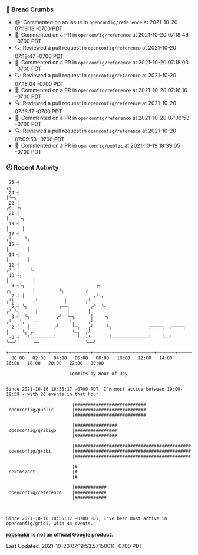 ### 🍞 Bread Crumbs

 * 😃: Commented on an issue in `openconfig/reference` at 2021-10-20 07:19:18 -0700 PDT
 * 💬: Commented on a PR in  `openconfig/reference` at 2021-10-20 07:18:46 -0700 PDT
 * 🔍: Reviewed a pull request in  `openconfig/reference` at 2021-10-20 07:18:47 -0700 PDT
 * 💬: Commented on a PR in  `openconfig/reference` at 2021-10-20 07:18:03 -0700 PDT
 * 🔍: Reviewed a pull request in  `openconfig/reference` at 2021-10-20 07:18:04 -0700 PDT
 * 💬: Commented on a PR in  `openconfig/reference` at 2021-10-20 07:16:16 -0700 PDT
 * 🔍: Reviewed a pull request in  `openconfig/reference` at 2021-10-20 07:16:17 -0700 PDT
 * 💬: Commented on a PR in  `openconfig/reference` at 2021-10-20 07:09:53 -0700 PDT
 * 🔍: Reviewed a pull request in  `openconfig/reference` at 2021-10-20 07:09:53 -0700 PDT
 * 💬: Commented on a PR in  `openconfig/public` at 2021-10-19 18:39:05 -0700 PDT

### 🕘 Recent Activity
```
 26 ┼                                                                                 ╭╮
 24 ┤                                                                                 │╰─╮
 22 ┤                                                                                ╭╯  ╰╮
 21 ┤                                                                                │    ╰╮
 19 ┤                                                                                │     │
 17 ┤                                                                               ╭╯     ╰╮
 15 ┤                                                                               │       │
 14 ┤                                                                               │       │
 12 ┤                                                                              ╭╯       ╰╮
 10 ┼╮                                                                             │         │
  9 ┤╰╮                           ╭╮                                     ╭╮        │         ╰╮        ╭
  7 ┤ │                          ╭╯╰╮                                   ╭╯│       ╭╯          │       ╭╯
  5 ┤ ╰╮            ╭──╮        ╭╯  ╰╮                                 ╭╯ ╰╮      │           │       │
  3 ┤  ╰╮          ╭╯  ╰─╮      │    ╰╮                               ╭╯   ╰╮   ╭─╯           ╰╮     ╭╯
  2 ┤   │         ╭╯     ╰─╮   ╭╯     ╰╮              ╭────╮  ╭────╮  │     ╰╮ ╭╯              ╰─╮  ╭╯
 -0 ┤   ╰─────────╯        ╰───╯       ╰──────────────╯    ╰──╯    ╰──╯      ╰─╯                 ╰──╯
    +───────+───────+───────+───────+───────+───────+───────+───────+───────+───────+───────+───────+────
  00:00   02:00   04:00   06:00   08:00   10:00   12:00   14:00   16:00   18:00   20:00   22:00   00:00   

						Commits by Hour of Day


Since 2021-10-16 18:55:17 -0700 PDT, I'm most active between 19:00-19:59 - with 26 events in that hour.

```



```
                         |###########################
 openconfig/public       |###########################
                         |###########################

                         |################
 openconfig/gribigo      |################
                         |################

                         |############################################
 openconfig/gribi        |############################################
                         |############################################

                         |#
 nektos/act              |#
                         |#

                         |############
 openconfig/reference    |############
                         |############



Since 2021-10-16 18:55:17 -0700 PDT, I've been most active in openconfig/gribi, with 44 events.

```
**[robshakir](mailto:robjs@google.com) is not an official Google product.**  


Last Updated: 2021-10-20 07:19:53.57150011 -0700 PDT
